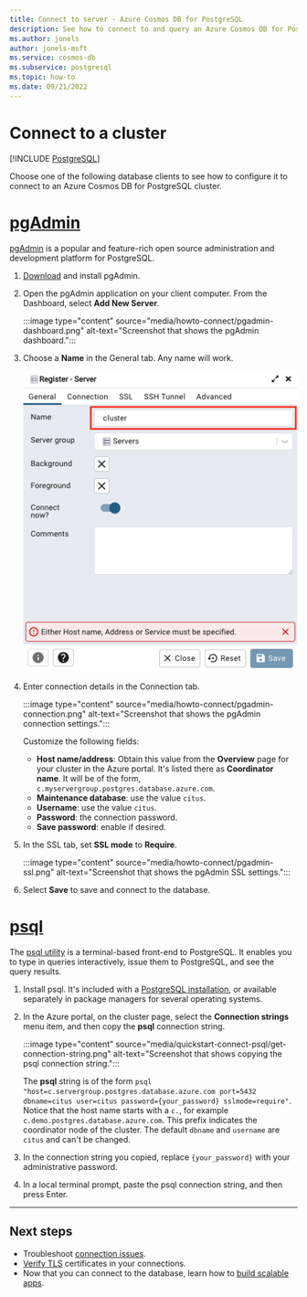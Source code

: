 ```yaml
---
title: Connect to server - Azure Cosmos DB for PostgreSQL
description: See how to connect to and query an Azure Cosmos DB for PostgreSQL cluster.
ms.author: jonels
author: jonels-msft
ms.service: cosmos-db
ms.subservice: postgresql
ms.topic: how-to
ms.date: 09/21/2022
---
```


# Connect to a cluster

[!INCLUDE [PostgreSQL](../includes/appliesto-postgresql.md)]

Choose one of the following database clients to see how to configure it to connect to
an Azure Cosmos DB for PostgreSQL cluster.

# [pgAdmin](#tab/pgadmin)

[pgAdmin](https://www.pgadmin.org/) is a popular and feature-rich open source
administration and development platform for PostgreSQL.

1. [Download](https://www.pgadmin.org/download/) and install pgAdmin.

1. Open the pgAdmin application on your client computer. From the Dashboard,
   select **Add New Server**.

   :::image type="content" source="media/howto-connect/pgadmin-dashboard.png" alt-text="Screenshot that shows the pgAdmin dashboard.":::

1. Choose a **Name** in the General tab. Any name will work.

   ![pgAdmin general connection settings](media/howto-connect/pgadmin-general.png)

1. Enter connection details in the Connection tab.

   :::image type="content" source="media/howto-connect/pgadmin-connection.png" alt-text="Screenshot that shows the pgAdmin connection settings.":::

   Customize the following fields:

   * **Host name/address**: Obtain this value from the **Overview** page for your
     cluster in the Azure portal. It's listed there as **Coordinator name**.
     It will be of the form, `c.myservergroup.postgres.database.azure.com`.
   * **Maintenance database**: use the value `citus`.
   * **Username**: use the value `citus`.
   * **Password**: the connection password.
   * **Save password**: enable if desired.

1. In the SSL tab, set **SSL mode** to **Require**.

   :::image type="content" source="media/howto-connect/pgadmin-ssl.png" alt-text="Screenshot that shows the pgAdmin SSL settings.":::

1. Select **Save** to save and connect to the database.

# [psql](#tab/psql)

The [psql utility](https://www.postgresql.org/docs/current/app-psql.html) is a
terminal-based front-end to PostgreSQL. It enables you to type in queries
interactively, issue them to PostgreSQL, and see the query results.

1. Install psql. It's included with a [PostgreSQL
   installation](https://www.postgresql.org/docs/current/tutorial-install.html),
   or available separately in package managers for several operating systems.

1. In the Azure portal, on the cluster page, select the **Connection strings** menu item, and then copy the **psql** connection string.

   :::image type="content" source="media/quickstart-connect-psql/get-connection-string.png" alt-text="Screenshot that shows copying the psql connection string.":::

   The **psql** string is of the form `psql "host=c.servergroup.postgres.database.azure.com port=5432 dbname=citus user=citus password={your_password} sslmode=require"`. Notice that the host name starts with a `c.`, for example `c.demo.postgres.database.azure.com`. This prefix indicates the coordinator node of the cluster. The default `dbname` and `username` are `citus` and can't be changed.

1. In the connection string you copied, replace `{your_password}` with your administrative password.

1. In a local terminal prompt, paste the psql connection string, and then press Enter.

---

## Next steps

* Troubleshoot [connection issues](howto-troubleshoot-common-connection-issues.md).
* [Verify TLS](howto-ssl-connection-security.md) certificates in your
  connections.
* Now that you can connect to the database, learn how to [build scalable
  apps](quickstart-build-scalable-apps-overview.md).
